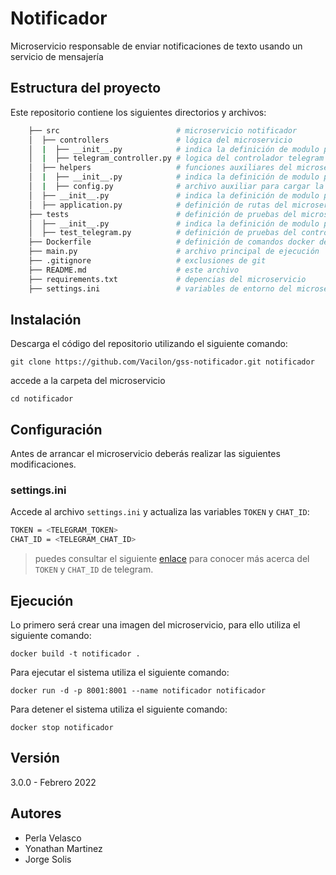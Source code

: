# Notificador

Microservicio responsable de enviar notificaciones de texto usando un servicio de mensajería

## Estructura del proyecto

Este repositorio contiene los siguientes directorios y archivos:

```bash
    ├── src                          # microservicio notificador
    │  ├── controllers               # lógica del microservicio 
    │  |  ├── __init__.py            # indica la definición de modulo python
    │  |  ├── telegram_controller.py # logica del controlador telegram
    │  ├── helpers                   # funciones auxiliares del microservicio
    │  |  ├── __init__.py            # indica la definición de modulo python
    │  |  ├── config.py              # archivo auxiliar para cargar la configuración
    │  ├── __init__.py               # indica la definición de modulo python
    │  ├── application.py            # definición de rutas del microservicio
    ├── tests                        # definición de pruebas del microservicio
    │  ├── __init__.py               # indica la definición de modulo python
    │  ├── test_telegram.py          # definición de pruebas del controlador telegram
    ├── Dockerfile                   # definición de comandos docker del microservicio 
    ├── main.py                      # archivo principal de ejecución
    ├── .gitignore                   # exclusiones de git
    ├── README.md                    # este archivo
    ├── requirements.txt             # depencias del microservicio
    ├── settings.ini                 # variables de entorno del microservicio
```

## Instalación

Descarga el código del repositorio utilizando el siguiente comando:

`git clone https://github.com/Vacilon/gss-notificador.git notificador`

accede a la carpeta del microservicio

`cd notificador`

## Configuración

Antes de arrancar el microservicio deberás realizar las siguientes modificaciones. 

### settings.ini

Accede al archivo `settings.ini` y actualiza las variables `TOKEN` y `CHAT_ID`:

```bash
TOKEN = <TELEGRAM_TOKEN>
CHAT_ID = <TELEGRAM_CHAT_ID>
```

> puedes consultar el siguiente [enlace](https://medium.com/@goyoregalado/bots-de-telegram-en-python-134b964fcdf7) 
> para conocer más acerca del `TOKEN` y `CHAT_ID` de telegram.

## Ejecución

Lo primero será crear una imagen del microservicio, para ello utiliza el siguiente comando:

`docker build -t notificador .`

Para ejecutar el sistema utiliza el siguiente comando:

`docker run -d -p 8001:8001 --name notificador notificador`

Para detener el sistema utiliza el siguiente comando:

`docker stop notificador`

## Versión

3.0.0 - Febrero 2022

## Autores

- Perla Velasco
- Yonathan Martinez
- Jorge Solis